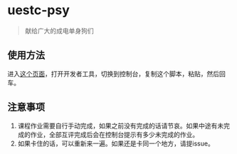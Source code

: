 # uestc-psy
> 献给广大的成电单身狗们
## 使用方法
进入[这个页面](https://www.icourse163.org/spoc/learn/UESTC-1002245003?tid=1003648002#/learn/testlist)，打开开发者工具，切换到控制台，复制这个脚本，粘贴，然后回车。
## 注意事项
1. 课程作业需要自行手动完成，如果之前没有完成的话请节哀。如果中途有未完成的作业，全部互评完成后会在控制台提示有多少未完成的作业。
2. 如果卡住的话，可以重新来一遍。如果还是卡同一个地方，请提issue。
